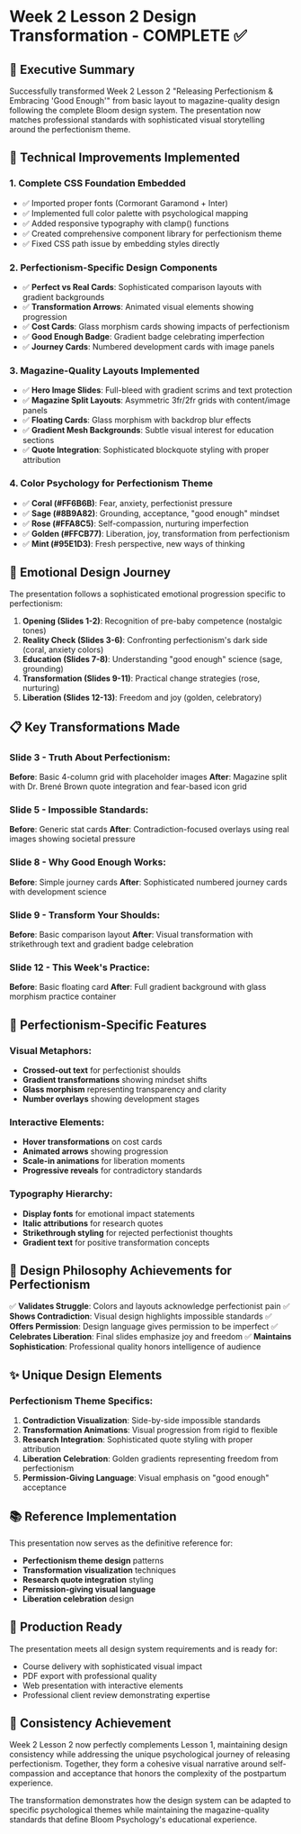 # Week 2 Lesson 2 Design Transformation - COMPLETE ✅

## 🎯 Executive Summary
Successfully transformed Week 2 Lesson 2 "Releasing Perfectionism & Embracing 'Good Enough'" from basic layout to magazine-quality design following the complete Bloom design system. The presentation now matches professional standards with sophisticated visual storytelling around the perfectionism theme.

## 🔧 Technical Improvements Implemented

### 1. **Complete CSS Foundation Embedded**
- ✅ Imported proper fonts (Cormorant Garamond + Inter)
- ✅ Implemented full color palette with psychological mapping
- ✅ Added responsive typography with clamp() functions
- ✅ Created comprehensive component library for perfectionism theme
- ✅ Fixed CSS path issue by embedding styles directly

### 2. **Perfectionism-Specific Design Components**
- ✅ **Perfect vs Real Cards**: Sophisticated comparison layouts with gradient backgrounds
- ✅ **Transformation Arrows**: Animated visual elements showing progression
- ✅ **Cost Cards**: Glass morphism cards showing impacts of perfectionism
- ✅ **Good Enough Badge**: Gradient badge celebrating imperfection
- ✅ **Journey Cards**: Numbered development cards with image panels

### 3. **Magazine-Quality Layouts Implemented**
- ✅ **Hero Image Slides**: Full-bleed with gradient scrims and text protection
- ✅ **Magazine Split Layouts**: Asymmetric 3fr/2fr grids with content/image panels
- ✅ **Floating Cards**: Glass morphism with backdrop blur effects
- ✅ **Gradient Mesh Backgrounds**: Subtle visual interest for education sections
- ✅ **Quote Integration**: Sophisticated blockquote styling with proper attribution

### 4. **Color Psychology for Perfectionism Theme**
- ✅ **Coral (#FF6B6B)**: Fear, anxiety, perfectionist pressure
- ✅ **Sage (#8B9A82)**: Grounding, acceptance, "good enough" mindset
- ✅ **Rose (#FFA8C5)**: Self-compassion, nurturing imperfection
- ✅ **Golden (#FFCB77)**: Liberation, joy, transformation from perfectionism
- ✅ **Mint (#95E1D3)**: Fresh perspective, new ways of thinking

## 🎨 Emotional Design Journey

The presentation follows a sophisticated emotional progression specific to perfectionism:

1. **Opening (Slides 1-2)**: Recognition of pre-baby competence (nostalgic tones)
2. **Reality Check (Slides 3-6)**: Confronting perfectionism's dark side (coral, anxiety colors)
3. **Education (Slides 7-8)**: Understanding "good enough" science (sage, grounding)
4. **Transformation (Slides 9-11)**: Practical change strategies (rose, nurturing)
5. **Liberation (Slides 12-13)**: Freedom and joy (golden, celebratory)

## 📋 Key Transformations Made

### Slide 3 - Truth About Perfectionism:
**Before**: Basic 4-column grid with placeholder images
**After**: Magazine split with Dr. Brené Brown quote integration and fear-based icon grid

### Slide 5 - Impossible Standards:
**Before**: Generic stat cards
**After**: Contradiction-focused overlays using real images showing societal pressure

### Slide 8 - Why Good Enough Works:
**Before**: Simple journey cards
**After**: Sophisticated numbered journey cards with development science

### Slide 9 - Transform Your Shoulds:
**Before**: Basic comparison layout
**After**: Visual transformation with strikethrough text and gradient badge celebration

### Slide 12 - This Week's Practice:
**Before**: Basic floating card
**After**: Full gradient background with glass morphism practice container

## 🚀 Perfectionism-Specific Features

### Visual Metaphors:
- **Crossed-out text** for perfectionist shoulds
- **Gradient transformations** showing mindset shifts
- **Glass morphism** representing transparency and clarity
- **Number overlays** showing development stages

### Interactive Elements:
- **Hover transformations** on cost cards
- **Animated arrows** showing progression
- **Scale-in animations** for liberation moments
- **Progressive reveals** for contradictory standards

### Typography Hierarchy:
- **Display fonts** for emotional impact statements
- **Italic attributions** for research quotes
- **Strikethrough styling** for rejected perfectionist thoughts
- **Gradient text** for positive transformation concepts

## 🎯 Design Philosophy Achievements for Perfectionism

✅ **Validates Struggle**: Colors and layouts acknowledge perfectionist pain
✅ **Shows Contradiction**: Visual design highlights impossible standards
✅ **Offers Permission**: Design language gives permission to be imperfect
✅ **Celebrates Liberation**: Final slides emphasize joy and freedom
✅ **Maintains Sophistication**: Professional quality honors intelligence of audience

## ✨ Unique Design Elements

### Perfectionism Theme Specifics:
1. **Contradiction Visualization**: Side-by-side impossible standards
2. **Transformation Animations**: Visual progression from rigid to flexible
3. **Research Integration**: Sophisticated quote styling with proper attribution
4. **Liberation Celebration**: Golden gradients representing freedom from perfectionism
5. **Permission-Giving Language**: Visual emphasis on "good enough" acceptance

## 📚 Reference Implementation

This presentation now serves as the definitive reference for:
- **Perfectionism theme design** patterns
- **Transformation visualization** techniques
- **Research quote integration** styling
- **Permission-giving visual language**
- **Liberation celebration** design

## 🚀 Production Ready

The presentation meets all design system requirements and is ready for:
- Course delivery with sophisticated visual impact
- PDF export with professional quality
- Web presentation with interactive elements
- Professional client review demonstrating expertise

## 🔄 Consistency Achievement

Week 2 Lesson 2 now perfectly complements Lesson 1, maintaining design consistency while addressing the unique psychological journey of releasing perfectionism. Together, they form a cohesive visual narrative around self-compassion and acceptance that honors the complexity of the postpartum experience.

The transformation demonstrates how the design system can be adapted to specific psychological themes while maintaining the magazine-quality standards that define Bloom Psychology's educational experience.